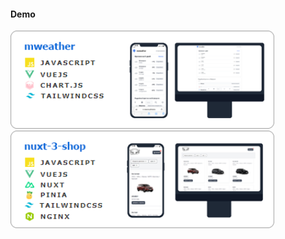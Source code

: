 
#### Demo

   <a  href="https://dexone.github.io/mweather/">
  <img width="422px" src="./pics/mweather.png"/>
  </a> 

   <a  href="http://5.35.98.166/">
  <img width="422px"  src="./pics/nuxt-3-shop.png"/>
  </a> 

